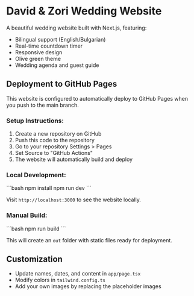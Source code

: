 # David & Zori Wedding Website

A beautiful wedding website built with Next.js, featuring:

- Bilingual support (English/Bulgarian)
- Real-time countdown timer
- Responsive design
- Olive green theme
- Wedding agenda and guest guide

## Deployment to GitHub Pages

This website is configured to automatically deploy to GitHub Pages when you push to the main branch.

### Setup Instructions:

1. Create a new repository on GitHub
2. Push this code to the repository
3. Go to your repository Settings > Pages
4. Set Source to "GitHub Actions"
5. The website will automatically build and deploy

### Local Development:

\`\`\`bash
npm install
npm run dev
\`\`\`

Visit `http://localhost:3000` to see the website locally.

### Manual Build:

\`\`\`bash
npm run build
\`\`\`

This will create an `out` folder with static files ready for deployment.

## Customization

- Update names, dates, and content in `app/page.tsx`
- Modify colors in `tailwind.config.ts`
- Add your own images by replacing the placeholder images

